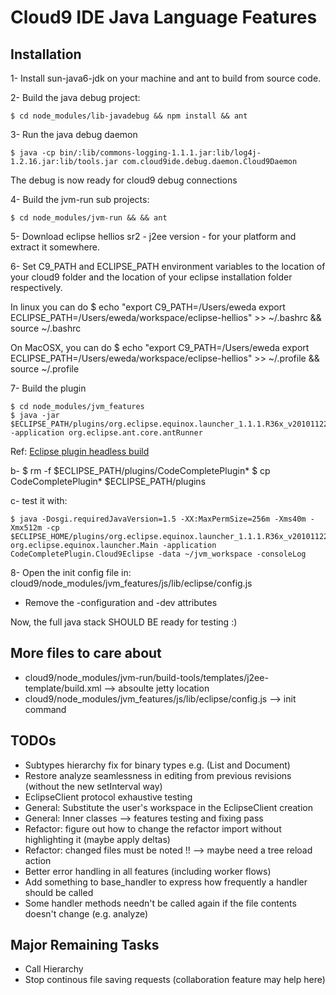 # Cloud9 IDE Java Language Features

## Installation

1- Install sun-java6-jdk on your machine and ant to build from source code.

2- Build the java debug project:

    $ cd node_modules/lib-javadebug && npm install && ant

3- Run the java debug daemon

    $ java -cp bin/:lib/commons-logging-1.1.1.jar:lib/log4j-1.2.16.jar:lib/tools.jar com.cloud9ide.debug.daemon.Cloud9Daemon

The debug is now ready for cloud9 debug connections

4- Build the jvm-run sub projects:

    $ cd node_modules/jvm-run && && ant

5- Download eclipse hellios sr2 - j2ee version - for your platform and extract it somewhere.

6- Set C9_PATH and ECLIPSE_PATH environment variables to the location of your cloud9 folder and the location of your eclipse installation folder respectively.

In linux you can do
    $ echo "export C9_PATH=/Users/eweda
    export ECLIPSE_PATH=/Users/eweda/workspace/eclipse-hellios" >> ~/.bashrc && source ~/.bashrc

On MacOSX, you can do
    $ echo "export C9_PATH=/Users/eweda
    export ECLIPSE_PATH=/Users/eweda/workspace/eclipse-hellios" >> ~/.profile && source ~/.profile

7- Build the plugin

    $ cd node_modules/jvm_features
    $ java -jar $ECLIPSE_PATH/plugins/org.eclipse.equinox.launcher_1.1.1.R36x_v20101122_1400.jar -application org.eclipse.ant.core.antRunner

Ref: [Eclipse plugin headless build](http://eclipse.dzone.com/articles/headless-build-beginners-part)

b-
    $ rm -f $ECLIPSE_PATH/plugins/CodeCompletePlugin*
    $ cp CodeCompletePlugin* $ECLIPSE_PATH/plugins

c- test it with:

    $ java -Dosgi.requiredJavaVersion=1.5 -XX:MaxPermSize=256m -Xms40m -Xmx512m -cp $ECLIPSE_HOME/plugins/org.eclipse.equinox.launcher_1.1.1.R36x_v20101122_1400.jar org.eclipse.equinox.launcher.Main -application CodeCompletePlugin.Cloud9Eclipse -data ~/jvm_workspace -consoleLog

8- Open the init config file in: cloud9/node_modules/jvm_features/js/lib/eclipse/config.js

* Remove the -configuration and -dev attributes 

Now, the full java stack SHOULD BE ready for testing :)

## More files to care about
* cloud9/node_modules/jvm-run/build-tools/templates/j2ee-template/build.xml --> absoulte jetty location
* cloud9/node_modules/jvm_features/js/lib/eclipse/config.js --> init command

## TODOs

* Subtypes hierarchy fix for binary types e.g. (List and Document)
* Restore analyze seamlessness in editing from previous revisions (without the new setInterval way)
* EclipseClient protocol exhaustive testing
* General: Substitute the user's workspace in the EclipseClient creation
* General: Inner classes --> features testing and fixing pass
* Refactor: figure out how to change the refactor import without highlighting it (maybe apply deltas)
* Refactor: changed files must be noted !! --> maybe need a tree reload action
* Better error handling in all features (including worker flows)
* Add something to base_handler to express how frequently a handler should be called
* Some handler methods needn't be called again if the file contents doesn't change (e.g. analyze)

## Major Remaining Tasks
* Call Hierarchy
* Stop continous file saving requests (collaboration feature may help here)